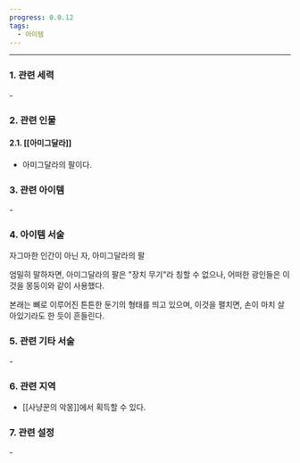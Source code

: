 ```yaml
---
progress: 0.0.12
tags:
  - 아이템
---
```

---
### 1. 관련 세력 
\-
### 2. 관련 인물
#### 2.1. [[아미그달라]]
- 아미그달라의 팔이다.
### 3. 관련 아이템
\-

### 4. 아이템 서술
자그마한 인간이 아닌 자, 아미그달라의 팔

엄밀히 말하자면, 아미그달라의 팔은 "장치 무기"라 칭할 수 없으나, 어떠한 광인들은 이것을 몽둥이와 같이 사용했다.

본래는 뼈로 이루어진 튼튼한 둔기의 형태를 띄고 있으며, 이것을 펼치면, 손이 마치 살아있기라도 한 듯이 흔들린다.

### 5. 관련 기타 서술
\-
### 6. 관련 지역
- [[사냥꾼의 악몽]]에서 획득할 수 있다.

### 7. 관련 설정
\-